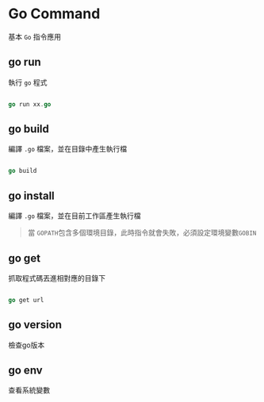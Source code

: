 # Go Command

基本 `Go` 指令應用

## go run 

執行 `go` 程式

```go

go run xx.go

```

## go build 

編譯 `.go` 檔案，並在目錄中產生執行檔


```go

go build 

```

## go install

編譯 `.go` 檔案，並在目前工作區產生執行檔

> 當 `GOPATH`包含多個環境目錄，此時指令就會失敗，必須設定環境變數`GOBIN`

## go get

抓取程式碼丟進相對應的目錄下

```go

go get url 

```

## go  version

檢查go版本

## go env

查看系統變數